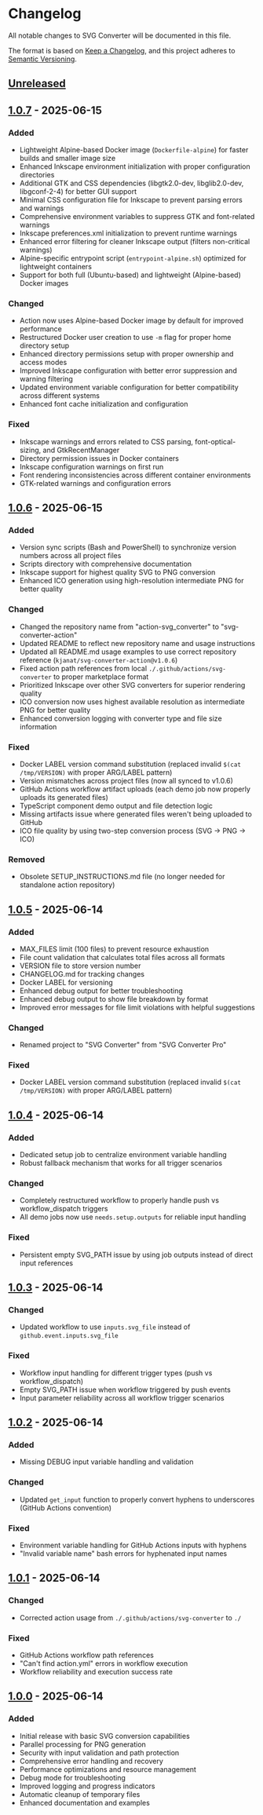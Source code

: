 # Changelog

All notable changes to SVG Converter will be documented in this file.

The format is based on [Keep a Changelog](https://keepachangelog.com/en/1.1.0/),
and this project adheres to [Semantic Versioning](https://semver.org/spec/v2.0.0.html).

## [Unreleased]

## [1.0.7] - 2025-06-15

### Added

- Lightweight Alpine-based Docker image (`Dockerfile-alpine`) for faster builds and smaller image size
- Enhanced Inkscape environment initialization with proper configuration directories
- Additional GTK and CSS dependencies (libgtk2.0-dev, libglib2.0-dev, libgconf-2-4) for better GUI support
- Minimal CSS configuration file for Inkscape to prevent parsing errors and warnings
- Comprehensive environment variables to suppress GTK and font-related warnings
- Inkscape preferences.xml initialization to prevent runtime warnings
- Enhanced error filtering for cleaner Inkscape output (filters non-critical warnings)
- Alpine-specific entrypoint script (`entrypoint-alpine.sh`) optimized for lightweight containers
- Support for both full (Ubuntu-based) and lightweight (Alpine-based) Docker images

### Changed

- Action now uses Alpine-based Docker image by default for improved performance
- Restructured Docker user creation to use `-m` flag for proper home directory setup
- Enhanced directory permissions setup with proper ownership and access modes
- Improved Inkscape configuration with better error suppression and warning filtering
- Updated environment variable configuration for better compatibility across different systems
- Enhanced font cache initialization and configuration

### Fixed

- Inkscape warnings and errors related to CSS parsing, font-optical-sizing, and GtkRecentManager
- Directory permission issues in Docker containers
- Inkscape configuration warnings on first run
- Font rendering inconsistencies across different container environments
- GTK-related warnings and configuration errors

## [1.0.6] - 2025-06-15

### Added

- Version sync scripts (Bash and PowerShell) to synchronize version numbers across all project files
- Scripts directory with comprehensive documentation
- Inkscape support for highest quality SVG to PNG conversion
- Enhanced ICO generation using high-resolution intermediate PNG for better quality

### Changed

- Changed the repository name from "action-svg_converter" to "svg-converter-action"
- Updated README to reflect new repository name and usage instructions
- Updated all README.md usage examples to use correct repository reference (`kjanat/svg-converter-action@v1.0.6`)
- Fixed action path references from local `./.github/actions/svg-converter` to proper marketplace format
- Prioritized Inkscape over other SVG converters for superior rendering quality
- ICO conversion now uses highest available resolution as intermediate PNG for better quality
- Enhanced conversion logging with converter type and file size information

### Fixed

- Docker LABEL version command substitution (replaced invalid `$(cat /tmp/VERSION)` with proper ARG/LABEL pattern)
- Version mismatches across project files (now all synced to v1.0.6)
- GitHub Actions workflow artifact uploads (each demo job now properly uploads its generated files)
- TypeScript component demo output and file detection logic
- Missing artifacts issue where generated files weren't being uploaded to GitHub
- ICO file quality by using two-step conversion process (SVG → PNG → ICO)

### Removed

- Obsolete SETUP_INSTRUCTIONS.md file (no longer needed for standalone action repository)

## [1.0.5] - 2025-06-14

### Added

- MAX_FILES limit (100 files) to prevent resource exhaustion
- File count validation that calculates total files across all formats
- VERSION file to store version number
- CHANGELOG.md for tracking changes
- Docker LABEL for versioning
- Enhanced debug output for better troubleshooting
- Enhanced debug output to show file breakdown by format
- Improved error messages for file limit violations with helpful suggestions

### Changed

- Renamed project to "SVG Converter" from "SVG Converter Pro"

### Fixed

- Docker LABEL version command substitution (replaced invalid `$(cat /tmp/VERSION)` with proper ARG/LABEL pattern)

## [1.0.4] - 2025-06-14

### Added

- Dedicated setup job to centralize environment variable handling
- Robust fallback mechanism that works for all trigger scenarios

### Changed

- Completely restructured workflow to properly handle push vs workflow_dispatch triggers
- All demo jobs now use `needs.setup.outputs` for reliable input handling

### Fixed

- Persistent empty SVG_PATH issue by using job outputs instead of direct input references

## [1.0.3] - 2025-06-14

### Changed

- Updated workflow to use `inputs.svg_file` instead of `github.event.inputs.svg_file`

### Fixed

- Workflow input handling for different trigger types (push vs workflow_dispatch)
- Empty SVG_PATH issue when workflow triggered by push events
- Input parameter reliability across all workflow trigger scenarios

## [1.0.2] - 2025-06-14

### Added

- Missing DEBUG input variable handling and validation

### Changed

- Updated `get_input` function to properly convert hyphens to underscores (GitHub Actions convention)

### Fixed

- Environment variable handling for GitHub Actions inputs with hyphens
- "Invalid variable name" bash errors for hyphenated input names

## [1.0.1] - 2025-06-14

### Changed

- Corrected action usage from `./.github/actions/svg-converter` to `./`

### Fixed

- GitHub Actions workflow path references
- "Can't find action.yml" errors in workflow execution
- Workflow reliability and execution success rate

## [1.0.0] - 2025-06-14

### Added

- Initial release with basic SVG conversion capabilities
- Parallel processing for PNG generation
- Security with input validation and path protection
- Comprehensive error handling and recovery
- Performance optimizations and resource management
- Debug mode for troubleshooting
- Improved logging and progress indicators
- Automatic cleanup of temporary files
- Enhanced documentation and examples

[unreleased]: https://github.com/kjanat/svg-converter-action/compare/v1.0.7...HEAD
[1.0.7]: https://github.com/kjanat/svg-converter-action/compare/v1.0.6...v1.0.7
[1.0.6]: https://github.com/kjanat/svg-converter-action/compare/v1.0.5...v1.0.6
[1.0.5]: https://github.com/kjanat/svg-converter-action/compare/v1.0.4...v1.0.5
[1.0.4]: https://github.com/kjanat/svg-converter-action/compare/v1.0.3...v1.0.4
[1.0.3]: https://github.com/kjanat/svg-converter-action/compare/v1.0.2...v1.0.3
[1.0.2]: https://github.com/kjanat/svg-converter-action/compare/v1.0.1...v1.0.2
[1.0.1]: https://github.com/kjanat/svg-converter-action/compare/v1.0.0...v1.0.1
[1.0.0]: https://github.com/kjanat/svg-converter-action/releases/tag/v1.0.0

<!-- markdownlint-configure-file { "MD024": false } -->
